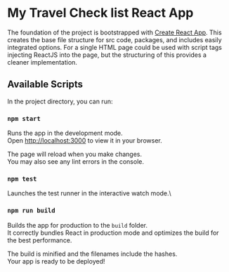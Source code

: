 # My Travel Check list React App

The foundation of the project is bootstrapped with [Create React App](https://github.com/facebook/create-react-app). This creates the base file structure for src code, packages, and includes easily integrated options. For a single HTML page could be used with script tags injecting ReactJS into the page, but the structuring of this provides a cleaner implementation.



## Available Scripts

In the project directory, you can run:

### `npm start`

Runs the app in the development mode.\
Open [http://localhost:3000](http://localhost:3000) to view it in your browser.

The page will reload when you make changes.\
You may also see any lint errors in the console.

### `npm test`

Launches the test runner in the interactive watch mode.\

### `npm run build`

Builds the app for production to the `build` folder.\
It correctly bundles React in production mode and optimizes the build for the best performance.

The build is minified and the filenames include the hashes.\
Your app is ready to be deployed!